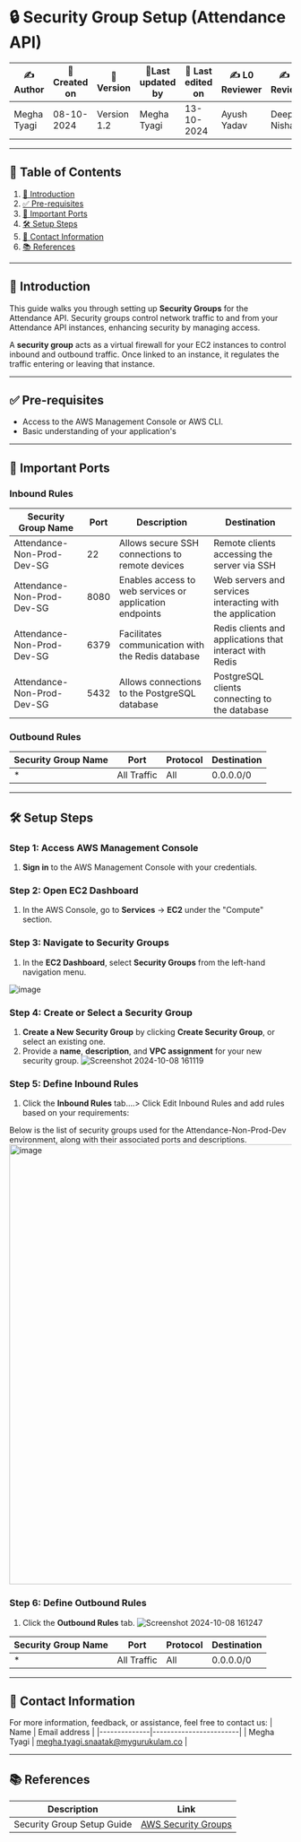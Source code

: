 # 🔒 Security Group Setup (Attendance API)


| ✍️Author      | 📅Created on  |📌 Version    | 📝Last updated by    |📅 Last edited on   |  ✍️ L0 Reviewer   |  ✍️ L1 Reviewer|✍️ L2 Reviewer|
|-------------|-------------|------------|-----------------|----------------|-------------------|-----------------|----------------|
| Megha Tyagi | 08-10-2024  | Version 1.2  | Megha Tyagi     | 13-10-2024     |  Ayush Yadav                |   Deepak Nishad              |   Anjali Kaushal|

---

## 📑 Table of Contents

1. [📝 Introduction](#-introduction)
2. [✅ Pre-requisites](#-pre-requisites)
3. [🔑 Important Ports](#-important-ports)
4. [🛠️ Setup Steps](#-setup-steps)
5. [📧 Contact Information](#-contact-information)
6. [📚 References](#-references)

---

## 📝 Introduction

This guide walks you through setting up **Security Groups** for the Attendance API. Security groups control network traffic to and from your Attendance API instances, enhancing security by managing access.

A **security group** acts as a virtual firewall for your EC2 instances to control inbound and outbound traffic. Once linked to an instance, it regulates the traffic entering or leaving that instance.



---

## ✅ Pre-requisites

- Access to the AWS Management Console or AWS CLI.
- Basic understanding of your application's 
---

## 🔑 Important Ports

### Inbound Rules

| **Security Group Name**           | **Port** | **Description**                                      | **Destination**                                      |
|-----------------------------------|----------|------------------------------------------------------|------------------------------------------------------|
| Attendance-Non-Prod-Dev-SG        | 22       | Allows secure SSH connections to remote devices       | Remote clients accessing the server via SSH          |
| Attendance-Non-Prod-Dev-SG        | 8080     | Enables access to web services or application endpoints| Web servers and services interacting with the application |
| Attendance-Non-Prod-Dev-SG        | 6379     | Facilitates communication with the Redis database     | Redis clients and applications that interact with Redis |
| Attendance-Non-Prod-Dev-SG        | 5432     | Allows connections to the PostgreSQL database         | PostgreSQL clients connecting to the database         |



### Outbound Rules

| Security Group Name | Port         | Protocol  | Destination  |
|---------------------|--------------|-----------|--------------|
| *                   | All Traffic  | All       | 0.0.0.0/0    |

---

## 🛠️ Setup Steps

### Step 1: Access AWS Management Console

1. **Sign in** to the AWS Management Console with your credentials.

### Step 2: Open EC2 Dashboard

1. In the AWS Console, go to **Services** → **EC2** under the "Compute" section.

### Step 3: Navigate to Security Groups

1. In the **EC2 Dashboard**, select **Security Groups** from the left-hand navigation menu.

![image](https://github.com/user-attachments/assets/1a83c27e-96d5-4278-8278-7af466625b73)


### Step 4: Create or Select a Security Group

1. **Create a New Security Group** by clicking **Create Security Group**, or select an existing one.
2. Provide a **name**, **description**, and **VPC assignment** for your new security group.
![Screenshot 2024-10-08 161119](https://github.com/user-attachments/assets/42df9b4b-ed00-4c97-89ee-6c5e43e7f915)


### Step 5: Define Inbound Rules

1. Click the **Inbound Rules** tab....> Click Edit Inbound Rules and add rules based on your requirements:

Below is the list of security groups used for the Attendance-Non-Prod-Dev environment, along with their associated ports and descriptions.
<img width="785" alt="image" src="https://github.com/user-attachments/assets/62b52f1e-d270-4cca-9d41-ed31c16b499e">



### Step 6: Define Outbound Rules

1. Click the **Outbound Rules** tab.
![Screenshot 2024-10-08 161247](https://github.com/user-attachments/assets/9fc33a03-e675-4670-b4b1-acb968a26530)




| Security Group Name | Port        | Protocol  | Destination  |
|---------------------|-------------|-----------|--------------|
| *                   | All Traffic | All       | 0.0.0.0/0    |



---

##  📧 Contact Information
For more information, feedback, or assistance, feel free to contact us:
| Name         | Email address          |
|--------------|------------------------|
| Megha Tyagi  | megha.tyagi.snaatak@mygurukulam.co  |


---

## 📚 References

| Description               | Link                                                                 |
|---------------------------|----------------------------------------------------------------------|
| Security Group Setup Guide | [AWS Security Groups](https://docs.aws.amazon.com/vpc/latest/userguide/vpc-security-groups.html) |

